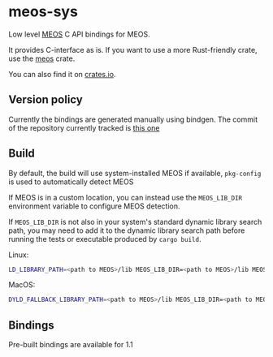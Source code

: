 # meos-sys

Low level [MEOS](https://libmeos.org/) C API bindings for MEOS.

It provides C-interface as is. If you want to use a more Rust-friendly crate,
use the [meos](https://github.com/MobilityDB/RustMEOS) crate.

You can also find it on [crates.io](https://crates.io/crates/meos).

## Version policy
Currently the bindings are generated manually using bindgen. The commit of the repository currently tracked is [this one](https://github.com/MobilityDB/MobilityDB/tree/226bfec72644031f66d77eb09093d71c76efd97f)

## Build

By default, the build will use system-installed MEOS if available, `pkg-config` is used to automatically detect MEOS

If MEOS is in a custom location, you can instead use the `MEOS_LIB_DIR` environment variable to
configure MEOS detection.

If `MEOS_LIB_DIR` is not also in your system's standard dynamic library search
path, you may need to add it to the dynamic library search path before
running the tests or executable produced by `cargo build`.

Linux:

```bash
LD_LIBRARY_PATH=<path to MEOS>/lib MEOS_LIB_DIR=<path to MEOS>/lib MEOS_VERSION=<version> cargo test

```

MacOS:

```bash
DYLD_FALLBACK_LIBRARY_PATH=<path to MEOS>/lib MEOS_LIB_DIR=<path to MEOS>/lib MEOS_VERSION=<version> cargo test

```

## Bindings

Pre-built bindings are available for 1.1